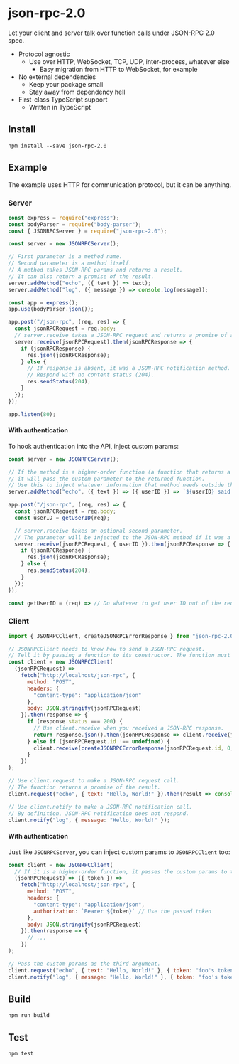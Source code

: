 # json-rpc-2.0
Let your client and server talk over function calls under JSON-RPC 2.0 spec.

- Protocol agnostic
    - Use over HTTP, WebSocket, TCP, UDP, inter-process, whatever else
        - Easy migration from HTTP to WebSocket, for example
- No external dependencies
    - Keep your package small
    - Stay away from dependency hell
- First-class TypeScript support
    - Written in TypeScript

## Install

`npm install --save json-rpc-2.0`

## Example

The example uses HTTP for communication protocol, but it can be anything.

### Server

```javascript
const express = require("express");
const bodyParser = require("body-parser");
const { JSONRPCServer } = require("json-rpc-2.0");

const server = new JSONRPCServer();

// First parameter is a method name.
// Second parameter is a method itself.
// A method takes JSON-RPC params and returns a result.
// It can also return a promise of the result.
server.addMethod("echo", ({ text }) => text);
server.addMethod("log", ({ message }) => console.log(message));

const app = express();
app.use(bodyParser.json());

app.post("/json-rpc", (req, res) => {
  const jsonRPCRequest = req.body;
  // server.receive takes a JSON-RPC request and returns a promise of a JSON-RPC response.
  server.receive(jsonRPCRequest).then(jsonRPCResponse => {
    if (jsonRPCResponse) {
      res.json(jsonRPCResponse);
    } else {
      // If response is absent, it was a JSON-RPC notification method.
      // Respond with no content status (204).
      res.sendStatus(204);
    }
  });
});

app.listen(80);
```

#### With authentication

To hook authentication into the API, inject custom params:

```javascript
const server = new JSONRPCServer();

// If the method is a higher-order function (a function that returns a function),
// it will pass the custom parameter to the returned function.
// Use this to inject whatever information that method needs outside the regular JSON-RPC request.
server.addMethod("echo", ({ text }) => ({ userID }) => `${userID} said ${text}`);

app.post("/json-rpc", (req, res) => {
  const jsonRPCRequest = req.body;
  const userID = getUserID(req);

  // server.receive takes an optional second parameter.
  // The parameter will be injected to the JSON-RPC method if it was a higher-order function.
  server.receive(jsonRPCRequest, { userID }).then(jsonRPCResponse => {
    if (jsonRPCResponse) {
      res.json(jsonRPCResponse);
    } else {
      res.sendStatus(204);
    }
  });
});

const getUserID = (req) => // Do whatever to get user ID out of the request
```

### Client

```javascript
import { JSONRPCClient, createJSONRPCErrorResponse } from "json-rpc-2.0";

// JSONRPCClient needs to know how to send a JSON-RPC request.
// Tell it by passing a function to its constructor. The function must take a JSON-RPC request and send it.
const client = new JSONRPCClient(
  (jsonRPCRequest) =>
    fetch("http://localhost/json-rpc", {
      method: "POST",
      headers: {
        "content-type": "application/json"
      },
      body: JSON.stringify(jsonRPCRequest)
    }).then(response => {
      if (response.status === 200) {
        // Use client.receive when you received a JSON-RPC response.
        return response.json().then(jsonRPCResponse => client.receive(jsonRPCResponse));
      } else if (jsonRPCRequest.id !== undefined) {
        client.receive(createJSONRPCErrorResponse(jsonRPCRequest.id, 0, response.statusText));
      }
    })
);

// Use client.request to make a JSON-RPC request call.
// The function returns a promise of the result.
client.request("echo", { text: "Hello, World!" }).then(result => console.log(result));

// Use client.notify to make a JSON-RPC notification call.
// By definition, JSON-RPC notification does not respond.
client.notify("log", { message: "Hello, World!" });
```

#### With authentication

Just like `JSONRPCServer`, you can inject custom params to `JSONRPCClient` too:

```javascript
const client = new JSONRPCClient(
  // If it is a higher-order function, it passes the custom params to the returned function.
  (jsonRPCRequest) => ({ token }) =>
    fetch("http://localhost/json-rpc", {
      method: "POST",
      headers: {
        "content-type": "application/json",
        authorization: `Bearer ${token}` // Use the passed token
      },
      body: JSON.stringify(jsonRPCRequest)
    }).then(response => {
      // ...
    })
);

// Pass the custom params as the third argument.
client.request("echo", { text: "Hello, World!" }, { token: "foo's token" });
client.notify("log", { message: "Hello, World!" }, { token: "foo's token" });
```

## Build

`npm run build`

## Test

`npm test`
